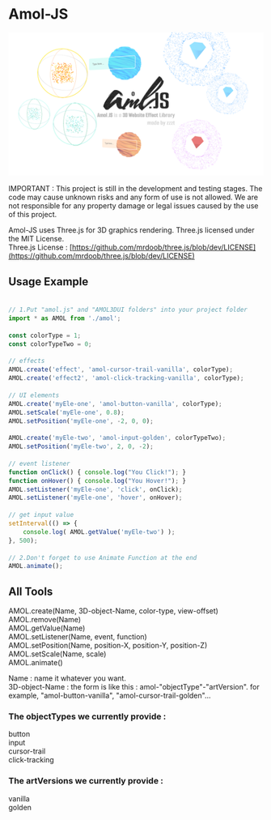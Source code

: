 # Amol-JS

![logo](https://github.com/zzztzzzt/Amol-JS/blob/main/real-showcase.png)

IMPORTANT : This project is still in the development and testing stages. The code may cause unknown risks and any form of use is not allowed. We are not responsible for any property damage or legal issues caused by the use of this project.

Amol-JS uses Three.js for 3D graphics rendering. Three.js licensed under the MIT License.  
Three.js License : [https://github.com/mrdoob/three.js/blob/dev/LICENSE](https://github.com/mrdoob/three.js/blob/dev/LICENSE)

## Usage Example

```javascript

// 1.Put "amol.js" and "AMOL3DUI folders" into your project folder
import * as AMOL from './amol';

const colorType = 1;
const colorTypeTwo = 0;

// effects
AMOL.create('effect', 'amol-cursor-trail-vanilla', colorType);
AMOL.create('effect2', 'amol-click-tracking-vanilla', colorType);

// UI elements
AMOL.create('myEle-one', 'amol-button-vanilla', colorType);
AMOL.setScale('myEle-one', 0.8);
AMOL.setPosition('myEle-one', -2, 0, 0);

AMOL.create('myEle-two', 'amol-input-golden', colorTypeTwo);
AMOL.setPosition('myEle-two', 2, 0, -2);

// event listener
function onClick() { console.log("You Click!"); }
function onHover() { console.log("You Hover!"); }
AMOL.setListener('myEle-one', 'click', onClick);
AMOL.setListener('myEle-one', 'hover', onHover);

// get input value
setInterval(() => {
    console.log( AMOL.getValue('myEle-two') );
}, 500);

// 2.Don't forget to use Animate Function at the end
AMOL.animate();

```

## All Tools
AMOL.create(Name, 3D-object-Name, color-type, view-offset)  
AMOL.remove(Name)  
AMOL.getValue(Name)  
AMOL.setListener(Name, event, function)  
AMOL.setPosition(Name, position-X, position-Y, position-Z)  
AMOL.setScale(Name, scale)  
AMOL.animate()  

Name : name it whatever you want.  
3D-object-Name : the form is like this : amol-"objectType"-"artVersion". for example, "amol-button-vanilla", "amol-cursor-trail-golden"...  

### The objectTypes we currently provide :
button  
input  
cursor-trail  
click-tracking  
### The artVersions we currently provide :
vanilla  
golden  
